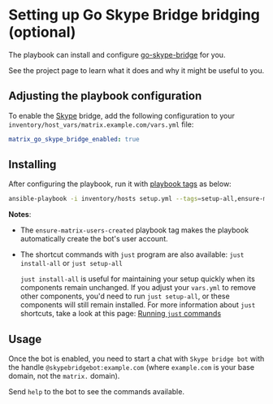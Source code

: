 # Setting up Go Skype Bridge bridging (optional)

The playbook can install and configure [go-skype-bridge](https://github.com/kelaresg/go-skype-bridge) for you.

See the project page to learn what it does and why it might be useful to you.

## Adjusting the playbook configuration

To enable the [Skype](https://www.skype.com/) bridge, add the following configuration to your `inventory/host_vars/matrix.example.com/vars.yml` file:

```yaml
matrix_go_skype_bridge_enabled: true
```

## Installing

After configuring the playbook, run it with [playbook tags](playbook-tags.md) as below:

<!-- NOTE: let this conservative command run (instead of install-all) to make it clear that failure of the command means something is clearly broken. -->
```sh
ansible-playbook -i inventory/hosts setup.yml --tags=setup-all,ensure-matrix-users-created,start
```

**Notes**:

- The `ensure-matrix-users-created` playbook tag makes the playbook automatically create the bot's user account.

- The shortcut commands with `just` program are also available: `just install-all` or `just setup-all`

  `just install-all` is useful for maintaining your setup quickly when its components remain unchanged. If you adjust your `vars.yml` to remove other components, you'd need to run `just setup-all`, or these components will still remain installed. For more information about `just` shortcuts, take a look at this page: [Running `just` commands](just.md)

## Usage

Once the bot is enabled, you need to start a chat with `Skype bridge bot` with the handle `@skypebridgebot:example.com` (where `example.com` is your base domain, not the `matrix.` domain).

Send `help` to the bot to see the commands available.
